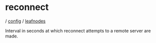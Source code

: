 # reconnect

/ [config](/ref/config/index.md) / [leafnodes](/ref/config/config/leafnodes/index.md) 

Interval in seconds at which reconnect attempts to a
remote server are made.

